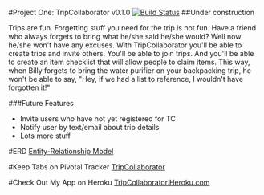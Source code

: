 #Project One: TripCollaborator v0.1.0 [![Build Status](https://travis-ci.org/JayK31/flaming-octo-wookie.svg?branch=master)](https://travis-ci.org/JayK31/flaming-octo-wookie)
##Under construction

Trips are fun. Forgetting stuff you need for the trip is not fun. Have a friend who always forgets to bring what he/she said he/she would? Well now he/she won't have any excuses. With TripCollaborator you'll be able to create trips and invite others. You'll be able to join trips. And you'll be able to create an item checklist that will allow people to claim items. This way, when Billy forgets to bring the water purifier on your backpacking trip, he won't be able to say, "Hey, if we had a list to reference, I wouldn't have forgotten it!"

###Future Features
* Invite users who have not yet registered for TC
* Notify user by text/email about trip details
* Lots more stuff


#ERD
[Entity-Relationship Model](https://github.com/JayK31/flaming-octo-wookie/blob/master/IMG_20140329_142658.jpg)

#Keep Tabs on Pivotal Tracker
[TripCollaborator](https://www.pivotaltracker.com/s/projects/1048054)

#Check Out My App on Heroku
[TripCollaborator.Heroku.com](https://tripcollaborator.herokuapp.com)

